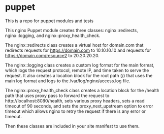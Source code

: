 # puppet
This is a repo for puppet modules and tests

This nginx Puppet module creates three classes: nginx::redirects, nginx::logging, and nginx::proxy_health_check.

The nginx::redirects class creates a virtual host for domain.com that redirects requests for https://domain.com to 10.10.10.10 and requests for https://domain.com/resource2 to 20.20.20.20.

The nginx::logging class creates a custom log format for the main format, which logs the request protocol, remote IP, and time taken to serve the request. It also creates a location block for the root path (/) that uses the main log format and logs to the /var/log/nginx/access.log file.

The nginx::proxy_health_check class creates a location block for the /health path that uses proxy pass to forward the request to http://localhost:8080/health, sets various proxy headers, sets a read timeout of 90 seconds, and sets the proxy_next_upstream option to error timeout which allows nginx to retry the request if there is any error or timeout.

Then these classes are included in your site manifest to use them.

